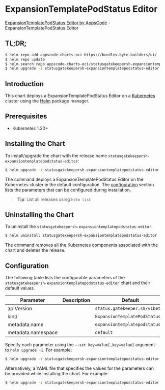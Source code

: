 # ExpansionTemplatePodStatus Editor

[ExpansionTemplatePodStatus Editor by AppsCode](https://appscode.com) - ExpansionTemplatePodStatus Editor

## TL;DR;

```bash
$ helm repo add appscode-charts-oci https://bundles.byte.builders/ui/
$ helm repo update
$ helm search repo appscode-charts-oci/statusgatekeepersh-expansiontemplatepodstatus-editor --version=v0.5.0
$ helm upgrade -i statusgatekeepersh-expansiontemplatepodstatus-editor appscode-charts-oci/statusgatekeepersh-expansiontemplatepodstatus-editor -n default --create-namespace --version=v0.5.0
```

## Introduction

This chart deploys a ExpansionTemplatePodStatus Editor on a [Kubernetes](http://kubernetes.io) cluster using the [Helm](https://helm.sh) package manager.

## Prerequisites

- Kubernetes 1.20+

## Installing the Chart

To install/upgrade the chart with the release name `statusgatekeepersh-expansiontemplatepodstatus-editor`:

```bash
$ helm upgrade -i statusgatekeepersh-expansiontemplatepodstatus-editor appscode-charts-oci/statusgatekeepersh-expansiontemplatepodstatus-editor -n default --create-namespace --version=v0.5.0
```

The command deploys a ExpansionTemplatePodStatus Editor on the Kubernetes cluster in the default configuration. The [configuration](#configuration) section lists the parameters that can be configured during installation.

> **Tip**: List all releases using `helm list`

## Uninstalling the Chart

To uninstall the `statusgatekeepersh-expansiontemplatepodstatus-editor`:

```bash
$ helm uninstall statusgatekeepersh-expansiontemplatepodstatus-editor -n default
```

The command removes all the Kubernetes components associated with the chart and deletes the release.

## Configuration

The following table lists the configurable parameters of the `statusgatekeepersh-expansiontemplatepodstatus-editor` chart and their default values.

|     Parameter      | Description |                  Default                  |
|--------------------|-------------|-------------------------------------------|
| apiVersion         |             | <code>status.gatekeeper.sh/v1beta1</code> |
| kind               |             | <code>ExpansionTemplatePodStatus</code>   |
| metadata.name      |             | <code>expansiontemplatepodstatus</code>   |
| metadata.namespace |             | <code>default</code>                      |


Specify each parameter using the `--set key=value[,key=value]` argument to `helm upgrade -i`. For example:

```bash
$ helm upgrade -i statusgatekeepersh-expansiontemplatepodstatus-editor appscode-charts-oci/statusgatekeepersh-expansiontemplatepodstatus-editor -n default --create-namespace --version=v0.5.0 --set apiVersion=status.gatekeeper.sh/v1beta1
```

Alternatively, a YAML file that specifies the values for the parameters can be provided while
installing the chart. For example:

```bash
$ helm upgrade -i statusgatekeepersh-expansiontemplatepodstatus-editor appscode-charts-oci/statusgatekeepersh-expansiontemplatepodstatus-editor -n default --create-namespace --version=v0.5.0 --values values.yaml
```
